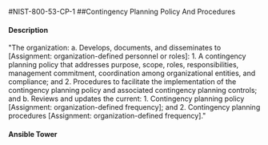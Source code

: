 #NIST-800-53-CP-1
##Contingency Planning Policy And Procedures
#### Description
"The organization:
  a.  Develops, documents, and disseminates to [Assignment: organization-defined personnel or roles]:
    1.  A contingency planning policy that addresses purpose, scope, roles, responsibilities, management commitment, coordination among organizational entities, and compliance; and
    2.  Procedures to facilitate the implementation of the contingency planning policy and associated contingency planning controls; and
  b.  Reviews and updates the current:
    1.  Contingency planning policy [Assignment: organization-defined frequency]; and
    2.  Contingency planning procedures [Assignment: organization-defined frequency]."
#### Ansible Tower

